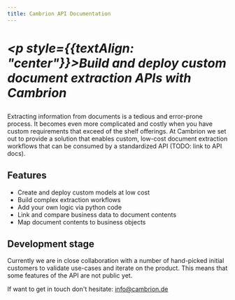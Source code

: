 ```yaml
---
title: Cambrion API Documentation
---
```


# ***<p style={{textAlign: "center"}}>Build and deploy custom document extraction APIs with Cambrion</p>***

Extracting information from documents is a tedious and error-prone process. It becomes even more complicated and costly when you have custom requirements that exceed of the shelf offerings. At Cambrion we set out to provide a solution that enables custom, low-cost document extraction workflows that can be consumed by a standardized API (TODO: link to API docs).

## Features

- Create and deploy custom models at low cost
- Build complex extraction workflows
- Add your own logic via python code
- Link and compare business data to document contents
- Map document contents to business objects

## Development stage

Currently we are in close collaboration with a number of hand-picked initial customers to validate use-cases and iterate on the product. This means that some features of the API are not public yet.

If want to get in touch don't hesitate: info@cambrion.de

